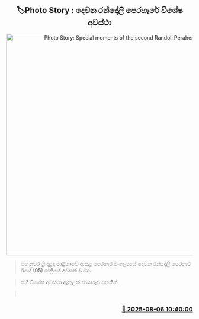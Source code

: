 <p align='center'><b><h2 align='center' title='Photo Story: Special moments of the second Randoli Perahera'>🏷Photo Story : දෙවන රන්දෝලි පෙරහැරේ විශේෂ අවස්ථා</h2></b></p>
<p align='center'><img src='https://helakuru.sgp1.cdn.digitaloceanspaces.com/esana/images/lib/dalada-2nd-randoli-photo.jpg' width='600' alt='Photo Story: Special moments of the second Randoli Perahera'></p>

> මහනුවර ශ්‍රී දළදා මාළිගාවේ ඇසළ පෙරහැර මංගල්‍යයේ දෙවන රන්දෝලි පෙරහැර ඊයේ (05) රාත්‍රියේ අවසන් වුණා.

> එහි විශේෂ අවස්ථා ඇතුළත් ඡායාරූප පහතින්.

>  



<h3 align='right'><a href='https://www.helakuru.lk/esana/p/112478/'>📅 2025-08-06 10:40:00</a></h3>
